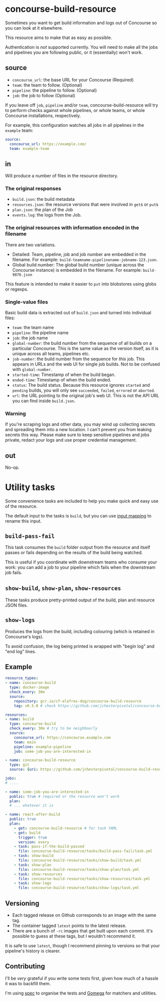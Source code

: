 # concourse-build-resource

Sometimes you want to get build information and logs out of Concourse so you can look at it elsewhere. 

This resource aims to make that as easy as possible.

Authentication is _not_ supported currently. You will need to make all the jobs and pipelines you are following public, or it (essentially) won't work.

## source

* `concourse_url`: the base URL for your Concourse (Required)
* `team`: the team to follow. (Optional)
* `pipeline`: the pipeline to follow. (Optional)
* `job`: the job to follow (Optional)

If you leave off `job`, `pipeline` and/or `team`, concourse-build-resource will try to perform checks against whole
pipelines, or whole teams, or whole Concourse installations, respectively.

For example, this configuration watches all jobs in all pipelines in the `example` team:

```yaml
source:
  concourse_url: https://example.com/
  team: example-team
```

## in

Will produce a number of files in the resource directory.

### The original responses

* `build.json`: the build metadata
* `resources.json`: the resource versions that were involved in `get`s or `put`s
* `plan.json`: the plan of the Job
* `events.log`: the logs from the Job.

### The original resources with information encoded in the filename

There are two variations.

* Detailed: Team, pipeline, job and job number are embedded in the filename.
  For example: `build-teamname-pipelinename-jobname-123.json`.
* Global build number: The global build number (unique across the Concourse instance) is embedded in the filename.
  For example: `build-9876.json`

This feature is intended to make it easier to `put` into blobstores using globs or regexps.

### Single-value files

Basic build data is extracted out of `build.json` and turned into individual files:

* `team`: the team name
* `pipeline`: the pipeline name
* `job`: the job name
* `global-number`: the build number from the sequence of all builds on a particular Concourse.
   This is the same value as the version itself, as it is unique across all teams, pipelines etc.
* `job-number`: the build number from the sequence for _this_ job. This appears in URLs and the
   web UI for single job builds. Not to be confused with `global-number`.
* `started-time`: Timestamp of when the build began.
* `ended-time`: Timestamp of when the build ended.
* `status`: The build status. Because this resource ignores `started` and `pending` builds, you will
   only see `succeeded`, `failed`, `errored` or `aborted`.
* `url`: the URL pointing to the original job's web UI. This is not the API URL you can find inside `build.json`.

### Warning

If you're scraping logs and other data, you may wind up collecting secrets and spreading them into a new location.
I can't prevent you from leaking secrets this way. Please make sure to keep sensitive pipelines and jobs private,
redact your logs and use proper credential management.

## out

No-op.

# Utility tasks

Some convenience tasks are included to help you make quick and easy use of the resource.

The default input to the tasks is `build`, but you can use 
[input mapping](https://concourse-ci.org/task-step.html#input_mapping) to rename this input.

## `build-pass-fail`

This task consumes the `build` folder output from the resource and itself passes or fails depending 
on the results of the build being watched.

This is useful if you coordinate with downstream teams who consume your work: you can add a job to your pipeline
which fails when the downstream job fails.

## `show-build`, `show-plan`, `show-resources`

These tasks produce pretty-printed output of the build, plan and resource JSON files.

## `show-logs`

Produces the logs from the build, including colouring (which is retained in Concourse's logs).

To avoid confusion, the log being printed is wrapped with "begin log" and "end log" lines.

## Example

```yaml
resource_types:
- name: concourse-build
  type: docker-image
  check_every: 30m
  source:
    repository: gcr.io/cf-elafros-dog/concourse-build-resource
    tag: v0.5.0 # check https://github.com/jchesterpivotal/concourse-build-resource/releases

resources:
- name: build
  type: concourse-build
  check_every: 30m # try to be neighbourly
  source:
    concourse_url: https://concourse.example.com
    team: main
    pipeline: example-pipeline
    job: some-job-you-are-interested-in

- name: concourse-build-resource
  type: git
  source: {uri: https://github.com/jchesterpivotal/concourse-build-resource.git}

jobs:
# ....

- name: some-job-you-are-interested-in
  public: true # required or the resource won't work
  plan:
  # ... whatever it is

- name: react-after-build
  public: true
  plan:
    - get: concourse-build-resource # for task YAML
    - get: build
      trigger: true
      version: every
    - task: pass-if-the-build-passed
      file: concourse-build-resource/tasks/build-pass-fail/task.yml
    - task: show-build
      file: concourse-build-resource/tasks/show-build/task.yml
    - task: show-plan
      file: concourse-build-resource/tasks/show-plan/task.yml
    - task: show-resources
      file: concourse-build-resource/tasks/show-resources/task.yml
    - task: show-logs
      file: concourse-build-resource/tasks/show-logs/task.yml
```

## Versioning

* Each tagged release on Github corresponds to an image with the same tag.
* The container tagged `latest` points to the latest release.
* There are a bunch of `-rc` images that get built upon each commit. It's possible to guess at these tags, but I wouldn't recommend it.

It is safe to use `latest`, though I recommend pinning to versions so that your pipeline's history is clearer.

## Contributing

I'll be _very_ grateful if you write some tests first, given how much of a hassle it was to backfill them.

I'm using [spec](https://github.com/sclevine/spec) to organise the tests and
[Gomega](https://github.com/onsi/gomega) for matchers and utilities.
